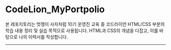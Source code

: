 # CodeLion_MyPortpolio

본 레포지토리는 멋쟁이 사자처럼 10기 운영진 교육 중 코드라이언 HTML/CSS 부분의 학습 내용 정리 및 실습 목적으로 사용됩니다.
HTML과 CSS의 개념을 다잡고, 이를 바탕으로 나의 이력서를 작성합니다.

------
